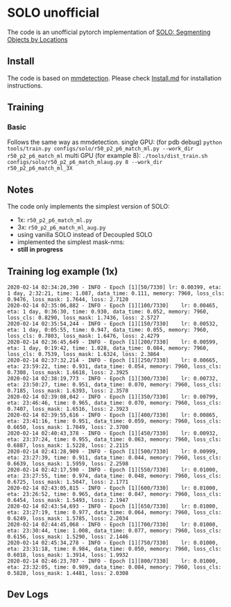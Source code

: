 # SOLO unofficial
The code is an unofficial pytorch implementation of [SOLO: Segmenting Objects by Locations](https://arxiv.org/abs/1912.04488)


## Install
The code is based on [mmdetection](https://github.com/open-mmlab/mmdetection). Please check [Install.md](https://github.com/open-mmlab/mmdetection/blob/master/docs/INSTALL.md) for installation instructions.

## Training 
### Basic
Follows the same way as mmdetection.
single GPU: (for pdb debug)
```python tools/train.py configs/solo/r50_p2_p6_match_ml.py --work_dir r50_p2_p6_match_ml```
multi GPU (for example 8): 
```./tools/dist_train.sh configs/solo/r50_p2_p6_match_mlaug.py 8 --work_dir r50_p2_p6_match_ml_3X```

## Notes
The code only implements the simplest version of SOLO:
* 1x: `r50_p2_p6_match_ml.py`
* 3x: `r50_p2_p6_match_ml_aug.py`
* using vanilla SOLO instead of Decoupled SOLO
* implemented the simplest mask-nms: 
* **still in progress**

## Training log example (1x)
```
2020-02-14 02:34:20,390 - INFO - Epoch [1][50/7330]	lr: 0.00399, eta: 1 day, 2:32:21, time: 1.087, data_time: 0.111, memory: 7960, loss_cls: 0.9476, loss_mask: 1.7644, loss: 2.7120
2020-02-14 02:35:06,882 - INFO - Epoch [1][100/7330]	lr: 0.00465, eta: 1 day, 0:36:30, time: 0.930, data_time: 0.052, memory: 7960, loss_cls: 0.8290, loss_mask: 1.7436, loss: 2.5727
2020-02-14 02:35:54,244 - INFO - Epoch [1][150/7330]	lr: 0.00532, eta: 1 day, 0:05:55, time: 0.947, data_time: 0.055, memory: 7960, loss_cls: 0.7803, loss_mask: 1.6476, loss: 2.4279
2020-02-14 02:36:45,649 - INFO - Epoch [1][200/7330]	lr: 0.00599, eta: 1 day, 0:19:42, time: 1.028, data_time: 0.084, memory: 7960, loss_cls: 0.7539, loss_mask: 1.6324, loss: 2.3864
2020-02-14 02:37:32,214 - INFO - Epoch [1][250/7330]	lr: 0.00665, eta: 23:59:22, time: 0.931, data_time: 0.054, memory: 7960, loss_cls: 0.7308, loss_mask: 1.6618, loss: 2.3925
2020-02-14 02:38:19,773 - INFO - Epoch [1][300/7330]	lr: 0.00732, eta: 23:50:27, time: 0.951, data_time: 0.070, memory: 7960, loss_cls: 0.7185, loss_mask: 1.6393, loss: 2.3578
2020-02-14 02:39:08,042 - INFO - Epoch [1][350/7330]	lr: 0.00799, eta: 23:46:46, time: 0.965, data_time: 0.070, memory: 7960, loss_cls: 0.7407, loss_mask: 1.6516, loss: 2.3923
2020-02-14 02:39:55,616 - INFO - Epoch [1][400/7330]	lr: 0.00865, eta: 23:41:16, time: 0.951, data_time: 0.059, memory: 7960, loss_cls: 0.6650, loss_mask: 1.7049, loss: 2.3700
2020-02-14 02:40:43,378 - INFO - Epoch [1][450/7330]	lr: 0.00932, eta: 23:37:24, time: 0.955, data_time: 0.063, memory: 7960, loss_cls: 0.6887, loss_mask: 1.5228, loss: 2.2115
2020-02-14 02:41:28,909 - INFO - Epoch [1][500/7330]	lr: 0.00999, eta: 23:27:39, time: 0.911, data_time: 0.044, memory: 7960, loss_cls: 0.6639, loss_mask: 1.5959, loss: 2.2598
2020-02-14 02:42:17,590 - INFO - Epoch [1][550/7330]	lr: 0.01000, eta: 23:27:55, time: 0.974, data_time: 0.048, memory: 7960, loss_cls: 0.6725, loss_mask: 1.5047, loss: 2.1771
2020-02-14 02:43:05,815 - INFO - Epoch [1][600/7330]	lr: 0.01000, eta: 23:26:52, time: 0.965, data_time: 0.047, memory: 7960, loss_cls: 0.6454, loss_mask: 1.5493, loss: 2.1947
2020-02-14 02:43:54,693 - INFO - Epoch [1][650/7330]	lr: 0.01000, eta: 23:27:19, time: 0.977, data_time: 0.064, memory: 7960, loss_cls: 0.6249, loss_mask: 1.5785, loss: 2.2034
2020-02-14 02:44:45,068 - INFO - Epoch [1][700/7330]	lr: 0.01000, eta: 23:30:44, time: 1.008, data_time: 0.077, memory: 7960, loss_cls: 0.6156, loss_mask: 1.5290, loss: 2.1446
2020-02-14 02:45:34,278 - INFO - Epoch [1][750/7330]	lr: 0.01000, eta: 23:31:18, time: 0.984, data_time: 0.050, memory: 7960, loss_cls: 0.6018, loss_mask: 1.3914, loss: 1.9932
2020-02-14 02:46:23,707 - INFO - Epoch [1][800/7330]	lr: 0.01000, eta: 23:32:05, time: 0.989, data_time: 0.084, memory: 7960, loss_cls: 0.5828, loss_mask: 1.4481, loss: 2.0308
```
## Dev Logs





<!--stackedit_data:
eyJoaXN0b3J5IjpbLTMxODQyODQ3N119
-->